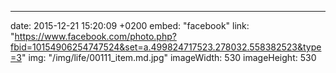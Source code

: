 ---
date: 2015-12-21 15:20:09 +0200
embed: "facebook"
link: "https://www.facebook.com/photo.php?fbid=10154906254747524&set=a.499824717523.278032.558382523&type=3"
img: "/img/life/00111_item.md.jpg"
imageWidth: 530
imageHeight: 530
